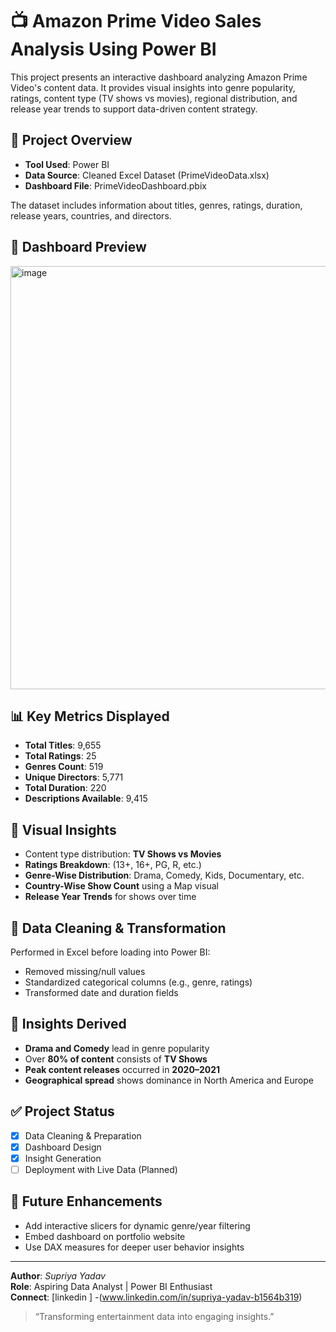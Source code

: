 # 📺 Amazon Prime Video Sales Analysis Using Power BI

This project presents an interactive dashboard analyzing Amazon Prime Video's content data. It provides visual insights into genre popularity, ratings, content type (TV shows vs movies), regional distribution, and release year trends to support data-driven content strategy.

## 📁 Project Overview

- **Tool Used**: Power BI
- **Data Source**: Cleaned Excel Dataset (PrimeVideoData.xlsx)
- **Dashboard File**: PrimeVideoDashboard.pbix

The dataset includes information about titles, genres, ratings, duration, release years, countries, and directors.

## 📸 Dashboard Preview

<img width="1220" height="677" alt="image" src="https://github.com/user-attachments/assets/e5d29310-9116-4177-956c-3be52bea5a64" />


## 📊 Key Metrics Displayed

- **Total Titles**: 9,655  
- **Total Ratings**: 25  
- **Genres Count**: 519  
- **Unique Directors**: 5,771  
- **Total Duration**: 220  
- **Descriptions Available**: 9,415  

## 📍 Visual Insights

- Content type distribution: **TV Shows vs Movies**
- **Ratings Breakdown**: (13+, 16+, PG, R, etc.)
- **Genre-Wise Distribution**: Drama, Comedy, Kids, Documentary, etc.
- **Country-Wise Show Count** using a Map visual
- **Release Year Trends** for shows over time

## 🔧 Data Cleaning & Transformation

Performed in Excel before loading into Power BI:
- Removed missing/null values
- Standardized categorical columns (e.g., genre, ratings)
- Transformed date and duration fields

## 🎯 Insights Derived

- **Drama and Comedy** lead in genre popularity
- Over **80% of content** consists of **TV Shows**
- **Peak content releases** occurred in **2020–2021**
- **Geographical spread** shows dominance in North America and Europe

## ✅ Project Status

- [x] Data Cleaning & Preparation
- [x] Dashboard Design
- [x] Insight Generation
- [ ] Deployment with Live Data (Planned)

## 🚀 Future Enhancements

- Add interactive slicers for dynamic genre/year filtering
- Embed dashboard on portfolio website
- Use DAX measures for deeper user behavior insights

---

**Author**: *Supriya Yadav*  
**Role**: Aspiring Data Analyst | Power BI Enthusiast  
**Connect**: [linkedin ] -(www.linkedin.com/in/supriya-yadav-b1564b319)


> “Transforming entertainment data into engaging insights.”

